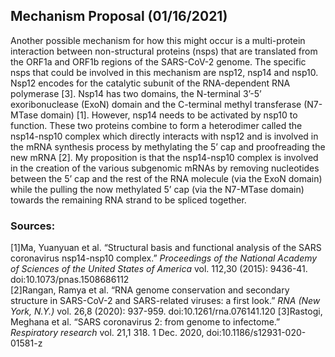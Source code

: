 ## Mechanism Proposal (01/16/2021)
Another possible mechanism for how this might occur is a multi-protein interaction between non-structural proteins (nsps) that are translated from the ORF1a and ORF1b regions of the SARS-CoV-2 genome. The specific nsps that could be involved in this mechanism are nsp12, nsp14 and nsp10. Nsp12 encodes for the catalytic subunit of the RNA-dependent RNA polymerase [3]. Nsp14 has two domains, the N-terminal 3’-5’ exoribonuclease (ExoN) domain and the C-terminal methyl transferase (N7-MTase domain) [1]. However, nsp14 needs to be activated by nsp10 to function. These two proteins combine to form a heterodimer called the nsp14-nsp10 complex which directly interacts with nsp12 and is involved in the mRNA synthesis process by methylating the 5’ cap and proofreading the new mRNA [2]. My proposition is that the nsp14-nsp10 complex is involved in the creation of the various subgenomic mRNAs by removing nucleotides between the 5’ cap and the rest of the RNA molecule (via the ExoN domain) while the pulling the now methylated 5’ cap (via the N7-MTase domain) towards the remaining RNA strand to be spliced together.

### Sources:
[1]Ma, Yuanyuan et al. “Structural basis and functional analysis of the SARS coronavirus nsp14-nsp10 complex.” *Proceedings of the National Academy of Sciences of the United States of America* vol. 112,30 (2015): 9436-41. doi:10.1073/pnas.1508686112\
[2]Rangan, Ramya et al. “RNA genome conservation and secondary structure in SARS-CoV-2 and SARS-related viruses: a first look.” *RNA (New York, N.Y.)* vol. 26,8 (2020): 937-959. doi:10.1261/rna.076141.120
[3]Rastogi, Meghana et al. “SARS coronavirus 2: from genome to infectome.” *Respiratory research* vol. 21,1 318. 1 Dec. 2020, doi:10.1186/s12931-020-01581-z
